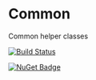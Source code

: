 # Common
Common helper classes

[![Build Status](https://dev.azure.com/JPP-Consulting/PublicPipelines/_apis/build/status/JPPGroup.Common?branchName=master)](https://dev.azure.com/JPP-Consulting/PublicPipelines/_build/latest?definitionId=18&branchName=master)

[![NuGet Badge](https://buildstats.info/nuget/jpp.common/)](https://www.nuget.org/packages/Jpp.Common//)
